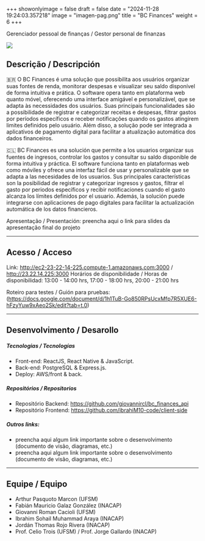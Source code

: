 +++
showonlyimage = false
draft = false
date = "2024-11-28 19:24:03.357218"
image = "imagen-pag.png"
title = "BC Finances"
weight = 6
+++


Gerenciador pessoal de finanças / Gestor personal de finanzas

<!--more-->

![](imagen-principal.png)


## Descrição / Descripción

🇧🇷 O BC Finances é uma solução que possibilita aos usuários organizar suas fontes de renda, monitorar despesas e visualizar seu saldo disponível de forma intuitiva e prática. O software opera tanto em plataforma web quanto móvel, oferecendo uma interface amigável e personalizável, que se adapta às necessidades dos usuários. Suas principais funcionalidades são a possibilidade de registrar e categorizar receitas e despesas, filtrar gastos por períodos específicos e receber notificações quando os gastos atingirem limites definidos pelo usuário. Além disso, a solução pode ser integrada a aplicativos de pagamento digital para facilitar a atualização automática dos dados financeiros.



🇨🇱 BC Finances es una solución que permite a los usuarios organizar sus fuentes de ingresos, controlar los gastos y consultar su saldo disponible de forma intuitiva y práctica. El software funciona tanto en plataformas web como móviles y ofrece una interfaz fácil de usar y personalizable que se adapta a las necesidades de los usuarios. Sus principales características son la posibilidad de registrar y categorizar ingresos y gastos, filtrar el gasto por periodos específicos y recibir notificaciones cuando el gasto alcanza los límites definidos por el usuario. Además, la solución puede integrarse con aplicaciones de pago digitales para facilitar la actualización automática de los datos financieros.


Apresentação / Presentación: preencha aqui o link para slides da apresentação final do projeto

---

## Acesso / Acceso

Link: 
http://ec2-23-22-14-225.compute-1.amazonaws.com:3000 / http://23.22.14.225:3000
Horários de disponibilidade / Horas de disponibilidad: 13:00 - 14:00 hrs, 17:00 - 18:00 hrs, 20:00 - 21:00 hrs

Roteiro para testes / Guión para pruebas: 
(https://docs.google.com/document/d/1h1TuB-Go850RPsUcxMfp7R5XUE6-hFzyYuw9xAeo2Sk/edit?tab=t.0)


---

## Desenvolvimento / Desarollo

##### Tecnologias / Tecnologías

- Front-end: ReactJS, React Native & JavaScript.
- Back-end: PostgreSQL & Express.js.
- Deploy: AWS/front & back.

##### Repositórios / Repositorios

- Repositório Backend: https://github.com/giovannircl/bc_finances_api
- Repositório Frontend: https://github.com/ibrahiM10-code/client-side

##### Outros links:
- preencha aqui algum link importante sobre o desenvolvimento (documento de visão, diagramas, etc.)
- preencha aqui algum link importante sobre o desenvolvimento (documento de visão, diagramas, etc.)

---

## Equipe / Equipo

- Arthur Pasquoto Marcon (UFSM) 
- Fabián Mauricio Galaz González (INACAP)
- Giovanni Roman Cacioli (UFSM) 
- Ibrahim Sohail Muhammad Araya (INACAP)
- Jordán Thomas Rojo Rivera (INACAP)
- Prof. Celio Trois (UFSM) / Prof. Jorge Gallardo (INACAP)

